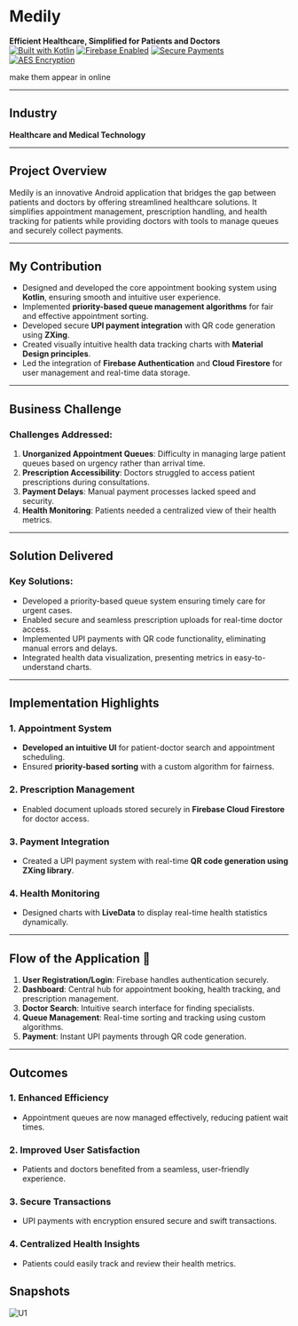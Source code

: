 # Medily   
**Efficient Healthcare, Simplified for Patients and Doctors**  
[![Built with Kotlin](https://img.shields.io/badge/Powered%20by-Kotlin-orange)](https://kotlinlang.org/) [![Firebase Enabled](https://img.shields.io/badge/Firebase-Integrated-blue)](https://firebase.google.com/) [![Secure Payments](https://img.shields.io/badge/UPI-Payments-green)](https://upi.org.in/) [![AES Encryption](https://img.shields.io/badge/Data%20Security-AES%20Encryption-yellow)](#)

make them appear in online

---

## Industry  
**Healthcare and Medical Technology**

---

## Project Overview  
Medily is an innovative Android application that bridges the gap between patients and doctors by offering streamlined healthcare solutions. It simplifies appointment management, prescription handling, and health tracking for patients while providing doctors with tools to manage queues and securely collect payments.  

---

## My Contribution  
- Designed and developed the core appointment booking system using **Kotlin**, ensuring smooth and intuitive user experience.  
- Implemented **priority-based queue management algorithms** for fair and effective appointment sorting.  
- Developed secure **UPI payment integration** with QR code generation using **ZXing**.  
- Created visually intuitive health data tracking charts with **Material Design principles**.  
- Led the integration of **Firebase Authentication** and **Cloud Firestore** for user management and real-time data storage.  

---

## Business Challenge  
### Challenges Addressed:  
1. **Unorganized Appointment Queues**: Difficulty in managing large patient queues based on urgency rather than arrival time.  
2. **Prescription Accessibility**: Doctors struggled to access patient prescriptions during consultations.  
3. **Payment Delays**: Manual payment processes lacked speed and security.  
4. **Health Monitoring**: Patients needed a centralized view of their health metrics.  

---

## Solution Delivered  
### Key Solutions:  
- Developed a priority-based queue system ensuring timely care for urgent cases.  
- Enabled secure and seamless prescription uploads for real-time doctor access.  
- Implemented UPI payments with QR code functionality, eliminating manual errors and delays.  
- Integrated health data visualization, presenting metrics in easy-to-understand charts.  

---

## Implementation Highlights  

### 1. Appointment System  
- **Developed an intuitive UI** for patient-doctor search and appointment scheduling.  
- Ensured **priority-based sorting** with a custom algorithm for fairness.  

### 2. Prescription Management  
- Enabled document uploads stored securely in **Firebase Cloud Firestore** for doctor access.  

### 3. Payment Integration  
- Created a UPI payment system with real-time **QR code generation using ZXing library**.  

### 4. Health Monitoring  
- Designed charts with **LiveData** to display real-time health statistics dynamically.  

--- 

## Flow of the Application 🔧  
1. **User Registration/Login**: Firebase handles authentication securely.  
2. **Dashboard**: Central hub for appointment booking, health tracking, and prescription management.  
3. **Doctor Search**: Intuitive search interface for finding specialists.  
4. **Queue Management**: Real-time sorting and tracking using custom algorithms.  
5. **Payment**: Instant UPI payments through QR code generation.  

--- 

## Outcomes  

### 1. Enhanced Efficiency  
- Appointment queues are now managed effectively, reducing patient wait times.  

### 2. Improved User Satisfaction  
- Patients and doctors benefited from a seamless, user-friendly experience.  

### 3. Secure Transactions  
- UPI payments with encryption ensured secure and swift transactions.  

### 4. Centralized Health Insights  
- Patients could easily track and review their health metrics.  


## Snapshots 
![U1](https://github.com/user-attachments/assets/c5c87c7a-5851-43c7-8ad3-d97f1d56d639)

